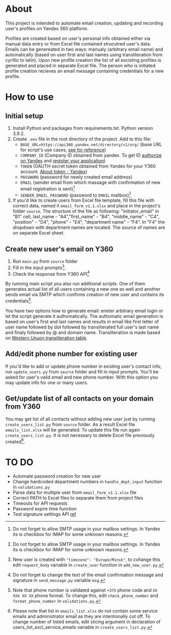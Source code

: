 # About
This project is intended to automate email creation, updating and recording user's profiles on Yandex 360 platform.

Profiles are created based on user's personal info obtained either via manual data entry or from Excel file contained strucutred user's data. Emails can be genereated in two ways: manualy (arbitrary email name) and automatically (based on user first and last names using transliteration from сyrillic to latin). Upon new profile creation the list of all excisting profiles is generated and placed in separate Excel file. The person who is initiated profile creation recieves an email message containing credentials for a new profile.

# How to use

## Initial setup

1. Install Python and packages from requirements.txt. Python version 3.9.2.
2. Create `.env` file in the root directory of the project. Add to this file:
   - `BASE_URL=https://api360.yandex.net/directory/v1/org/` (base URL for script's use cases, [see for reference](https://yandex.ru/dev/api360/doc/ref/index.html))
   - `COMPANY_ID` (Company ID obtained from yandex. To get ID [authorize on Yandex](https://passport.yandex.ru/) and [register your application](https://yandex.ru/dev/api360/doc/concepts/access.html))
   - `TOKEN` (OAUTH secret token obtained from Yandex for your Y360 account. [About token - Yandex](https://yandex.ru/dev/id/doc/ru/concepts/ya-oauth-intro))
   - `PASSWORD` (password for newly created email address)
   - `EMAIL` (sender email from which massage with confirmation of new email registration is sent)[^1]
   - `SENDER_EMAIL_PASSWORD` (password to `EMAIL` mailbox)[^1]
3. If you'd like to create users from Excel file template, fill this file with correct data, named it `email_form_v1.1.xlsx` and place in the project's folder `source`. The structure of the file as following: "initiator_email" in "B1" cell, last_name - "A4","first_name" - "B4", "middle_name" - "C4", "position" - "D4", "phone" - "E4", "department name" - "F4". In "F4" the dropdown with department names are located. The source of names are on separate Excel sheet.

## Create new user's email on Y360

1. Run `main.py` from `source` folder
2. Fill in the input prompts[^2]. 
3. Check the response from Y360 API[^3]

By running main script you also run additional scripts. One of them generates actual list of all users containing a new one as well and another sends email via SMTP which confirms creation of new user and contains its credentials[^4]. 

You have two options how to generate email: eneter arbitrary email login or let the script generate it authomatically. The authomatic email generation is based on user's first and last names and results in email like first letter of user name followed by dot followed by transliterated full user's last name and finaly followed by @ and domain name. Transliteration is made based on [Western Unuon transliteration table](https://www.westernunion.ru/ru/en/transliteration-table.html).

## Add/edit phone number for existing user

If you'd like to add or update phone number in existing user's contact info, run `update_users.py` from `source` folder and fill in input prompts. You'll be asked for user's valid email and new phone number. With this option you may update info for one or many users.

## Get/update list of all contacts on your domain from Y360
You may get list of all contacts without adding new user just by running `create_users_list.py` from `source` folder. As a result Excel file `emails_list.xlsx` will be generated. To update this file run again `create_users_list.py`. It is not necessary to delete Excel file previously created[^5].

# TO DO

* Automate password creation for new user
* Change hardcoded department numbers in `handle_dept_input` function in `validations.py`
* Parse data for multiple user from `email_form_v1.1.xlsx` file
* Correct PATH to Excel files to separate them from project files
* Timeouts for API requests
* Password expire time function
* Test signature settings API [ref](https://yandex.ru/dev/api360/doc/ref/MailUserSettingsService/MailUserSettingsService_SetSenderInfo.html)

[^1]: Do not forget to allow SMTP usage in your mailbox settings. In Yandex its is checkbox for IMAP for some unknown reasons.
[^2]: New user is created with `"timezone": "Europe/Minsk"`, to cvhange this edit `request_body` variable in `create_user` function in `add_new_user.py`.
[^3]: Do not forget to change the text of the email confirmation message and signature in `send_message.py` variable `msg`.
[^4]: Note that phone number is validated against `+375` phone code and `XX XXX XX XX` phone format. To change this, edit `check_phone_number` and `format_phone_number` in `validations.py`.
[^5]: Please note that list in `emails_list.xlsx` do not contain some service emails and administrator email as they are intentionally cut off. To change number of listed emails, edit slicing argument in declaration of users_list_excl_service_emails variable in `create_users_list.py`.

